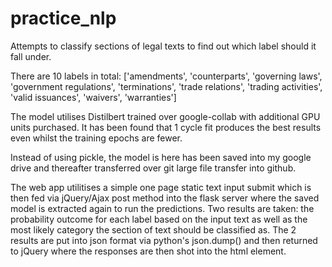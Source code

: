 # practice_nlp

Attempts to classify sections of legal texts to find out which label should it fall under.

There are 10 labels in total: ['amendments', 'counterparts', 'governing laws', 'government regulations', 'terminations', 'trade relations', 'trading activities', 'valid issuances', 'waivers', 'warranties']

The model utilises Distilbert trained over google-collab with additional GPU units purchased. It has been found that 1 cycle fit produces the best results even whilst the training epochs are fewer.

Instead of using pickle, the model is here has been saved into my google drive and thereafter transferred over git large file transfer into github. 

The web app utilitises a simple one page static text input submit which is then fed via jQuery/Ajax post method into the flask server where the saved model is extracted again to run the predictions. Two results are taken: the probability outcome for each label based on the input text as well as the most likely category the section of text should be classified as. The 2 results are put into json format via python's json.dump() and then returned to jQuery where the responses are then shot into the html element.

